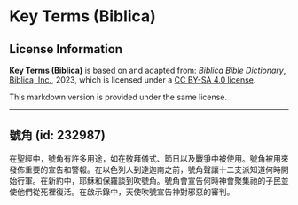 # Key Terms (Biblica)

## License Information

**Key Terms (Biblica)** is based on and adapted from: _Biblica Bible Dictionary_, [Biblica, Inc.](https://www.biblica.com/), 2023, which is licensed under a [CC BY-SA 4.0 license](https://creativecommons.org/licenses/by-sa/4.0/legalcode.en).

This markdown version is provided under the same license.



--------------------------------

## 號角 (id: 232987)

在聖經中，號角有許多用途，如在敬拜儀式、節日以及戰爭中被使用。號角被用來發佈重要的宣告和警報。在以色列人到達迦南之前，號角聲讓十二支派知道何時開始行軍。在新約中，耶穌和保羅談到吹號角。號角會宣告何時神會聚集祂的子民並使他們從死裡復活。在啟示錄中，天使吹號宣告神對邪惡的審判。


